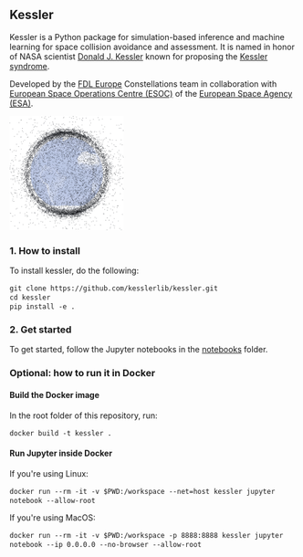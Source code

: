 ## Kessler

Kessler is a Python package for simulation-based inference and machine learning for space collision avoidance and assessment. It is named in honor of NASA scientist [Donald J. Kessler](https://en.wikipedia.org/wiki/Donald_J._Kessler) known for proposing the [Kessler syndrome](https://en.wikipedia.org/wiki/Kessler_syndrome).

Developed by the [FDL Europe](https://fdleurope.org/) Constellations team in collaboration with [European Space Operations Centre (ESOC)](http://www.esa.int/esoc) of the [European Space Agency (ESA)](http://www.esa.int).

<div align="left">
  <img height="200px" src="docs/Space_Debris_Low_Earth_Orbit.png">
</div>


### 1. How to install

To install kessler, do the following:

```
git clone https://github.com/kesslerlib/kessler.git
cd kessler
pip install -e .
```

### 2. Get started

To get started, follow the Jupyter notebooks in the [notebooks](https://github.com/kesslerlib/kessler/-/tree/master/notebooks) folder.


### Optional: how to run it in Docker

#### Build the Docker image

In the root folder of this repository, run:
```
docker build -t kessler .
```

#### Run Jupyter inside Docker

If you're using Linux:
```
docker run --rm -it -v $PWD:/workspace --net=host kessler jupyter notebook --allow-root
```

If you're using MacOS:
```
docker run --rm -it -v $PWD:/workspace -p 8888:8888 kessler jupyter notebook --ip 0.0.0.0 --no-browser --allow-root
```
